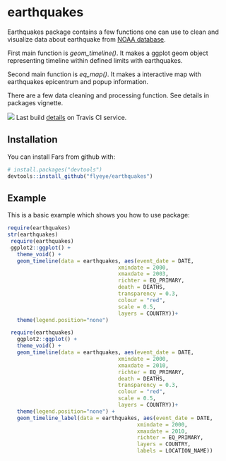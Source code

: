 # earthquakes

Earthquakes package contains a few functions one can use to clean and visualize data about earthquake from [NOAA database](https://www.ngdc.noaa.gov/nndc/struts/form?t=101650&s=1&d=1). 

First main function is *geom_timeline()*. It makes a ggplot geom object representing timeline within defined limits with earthquakes. 

Second main function is *eq_map()*. It makes a interactive map with earthquakes epicentrum and popup information. 

There are a few data cleaning and processing function. 
See details in packages vignette.

![](https://travis-ci.org/flyeye/Fars.svg?branch=master)
Last build [details](https://travis-ci.org/flyeye/earthquakes) on Travis CI service.

## Installation

You can install Fars from github with:

```R
# install.packages("devtools")
devtools::install_github("flyeye/earthquakes")
```

## Example

This is a basic example which shows you how to use package:

```R
require(earthquakes)
str(earthquakes)
 require(earthquakes)
 ggplot2::ggplot() +
   theme_void() +
   geom_timeline(data = earthquakes, aes(event_date = DATE,
                                   xmindate = 2000,
                                   xmaxdate = 2003,
                                   richter = EQ_PRIMARY,
                                   death = DEATHS,
                                   transparency = 0.3,
                                   colour = "red",
                                   scale = 0.5, 
                                   layers = COUNTRY))+
   theme(legend.position="none")
```
```R
 require(earthquakes)
   ggplot2::ggplot() +
   theme_void() +
   geom_timeline(data = earthquakes, aes(event_date = DATE,
                                   xmindate = 2000,
                                   xmaxdate = 2010,
                                   richter = EQ_PRIMARY,
                                   death = DEATHS,
                                   transparency = 0.3,
                                   colour = "red",
                                   scale = 0.5,
                                   layers = COUNTRY))+
   theme(legend.position="none") +
   geom_timeline_label(data = earthquakes, aes(event_date = DATE,
                                         xmindate = 2000,
                                         xmaxdate = 2010,
                                         richter = EQ_PRIMARY,
                                         layers = COUNTRY,
                                         labels = LOCATION_NAME))
```
```R

```
